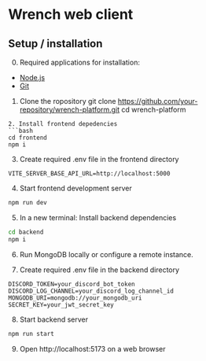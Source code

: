 # Wrench web client

## Setup / installation

0. Required applications for installation:
  - [Node.js](https://nodejs.org/en/download/package-manager/current)
  - [Git](https://git-scm.com/downloads)

1. Clone the ropository
  git clone https://github.com/your-repository/wrench-platform.git
  cd wrench-platform
  ```
2. Install frontend depedencies
  ```bash
  cd frontend
  npm i
  ```
3. Create required .env file in the frontend directory
  ```env
  VITE_SERVER_BASE_API_URL=http://localhost:5000
  ```
4. Start frontend development server
```bash
npm run dev
```
5. In a new terminal: Install backend dependencies
  ```bash
  cd backend
  npm i
  ```
6. Run MongoDB locally or configure a remote instance.

7. Create required .env file in the backend directory
  ```env
  DISCORD_TOKEN=your_discord_bot_token
  DISCORD_LOG_CHANNEL=your_discord_log_channel_id
  MONGODB_URI=mongodb://your_mongodb_uri
  SECRET_KEY=your_jwt_secret_key
  ```
8. Start backend server
  ```bash
  npm run start
  ```
9. Open http://localhost:5173 on a web browser